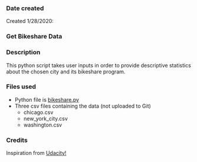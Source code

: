### Date created
Created 1/28/2020:

### Get Bikeshare Data

### Description
This python script takes user inputs in order to provide descriptive statistics about the chosen city and its bikeshare program.

### Files used
* Python file is [bikeshare.py](https://github.com/hansejosh/pdsnd_github/blob/master/bikeshare.py)
* Three csv files containing the data (not uploaded to Git)
	* chicago.csv
	* new_york_city.csv
	* washington.csv
	
### Credits
Inspiration from [Udacity!](https://classroom.udacity.com)
